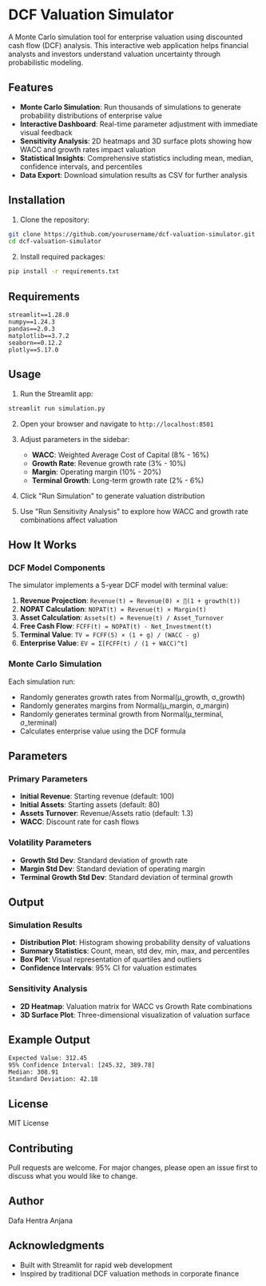# DCF Valuation Simulator

A Monte Carlo simulation tool for enterprise valuation using discounted cash flow (DCF) analysis. This interactive web application helps financial analysts and investors understand valuation uncertainty through probabilistic modeling.

## Features

- **Monte Carlo Simulation**: Run thousands of simulations to generate probability distributions of enterprise value
- **Interactive Dashboard**: Real-time parameter adjustment with immediate visual feedback
- **Sensitivity Analysis**: 2D heatmaps and 3D surface plots showing how WACC and growth rates impact valuation
- **Statistical Insights**: Comprehensive statistics including mean, median, confidence intervals, and percentiles
- **Data Export**: Download simulation results as CSV for further analysis

## Installation

1. Clone the repository:
```bash
git clone https://github.com/yourusername/dcf-valuation-simulator.git
cd dcf-valuation-simulator
```

2. Install required packages:
```bash
pip install -r requirements.txt
```

## Requirements

```
streamlit==1.28.0
numpy==1.24.3
pandas==2.0.3
matplotlib==3.7.2
seaborn==0.12.2
plotly==5.17.0
```

## Usage

1. Run the Streamlit app:
```bash
streamlit run simulation.py
```

2. Open your browser and navigate to `http://localhost:8501`

3. Adjust parameters in the sidebar:
   - **WACC**: Weighted Average Cost of Capital (8% - 16%)
   - **Growth Rate**: Revenue growth rate (3% - 10%)
   - **Margin**: Operating margin (10% - 20%)
   - **Terminal Growth**: Long-term growth rate (2% - 6%)

4. Click "Run Simulation" to generate valuation distribution

5. Use "Run Sensitivity Analysis" to explore how WACC and growth rate combinations affect valuation

## How It Works

### DCF Model Components

The simulator implements a 5-year DCF model with terminal value:

1. **Revenue Projection**: `Revenue(t) = Revenue(0) × ∏(1 + growth(t))`
2. **NOPAT Calculation**: `NOPAT(t) = Revenue(t) × Margin(t)`
3. **Asset Calculation**: `Assets(t) = Revenue(t) / Asset_Turnover`
4. **Free Cash Flow**: `FCFF(t) = NOPAT(t) - Net_Investment(t)`
5. **Terminal Value**: `TV = FCFF(5) × (1 + g) / (WACC - g)`
6. **Enterprise Value**: `EV = Σ[FCFF(t) / (1 + WACC)^t]`

### Monte Carlo Simulation

Each simulation run:
- Randomly generates growth rates from Normal(μ_growth, σ_growth)
- Randomly generates margins from Normal(μ_margin, σ_margin)
- Randomly generates terminal growth from Normal(μ_terminal, σ_terminal)
- Calculates enterprise value using the DCF formula

## Parameters

### Primary Parameters
- **Initial Revenue**: Starting revenue (default: 100)
- **Initial Assets**: Starting assets (default: 80)
- **Assets Turnover**: Revenue/Assets ratio (default: 1.3)
- **WACC**: Discount rate for cash flows

### Volatility Parameters
- **Growth Std Dev**: Standard deviation of growth rate
- **Margin Std Dev**: Standard deviation of operating margin
- **Terminal Growth Std Dev**: Standard deviation of terminal growth

## Output

### Simulation Results
- **Distribution Plot**: Histogram showing probability density of valuations
- **Summary Statistics**: Count, mean, std dev, min, max, and percentiles
- **Box Plot**: Visual representation of quartiles and outliers
- **Confidence Intervals**: 95% CI for valuation estimates

### Sensitivity Analysis
- **2D Heatmap**: Valuation matrix for WACC vs Growth Rate combinations
- **3D Surface Plot**: Three-dimensional visualization of valuation surface

## Example Output

```
Expected Value: 312.45
95% Confidence Interval: [245.32, 389.78]
Median: 308.91
Standard Deviation: 42.18
```

## License

MIT License

## Contributing

Pull requests are welcome. For major changes, please open an issue first to discuss what you would like to change.

## Author

Dafa Hentra Anjana

## Acknowledgments

- Built with Streamlit for rapid web development
- Inspired by traditional DCF valuation methods in corporate finance